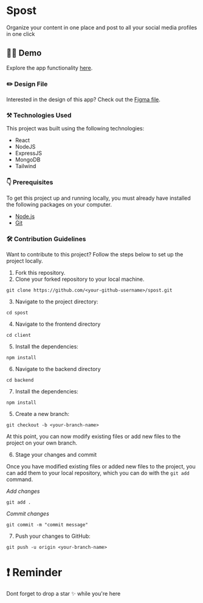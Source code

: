 # Spost

Organize your content in one place and post to all your social media profiles in one click

## 👨‍💻 Demo

Explore the app functionality [here](https://spostapp.vercel.app/).

### ✏️ Design File

Interested in the design of this app? Check out the [Figma file](https://www.figma.com/file/2JsajIjbelWdCUCkkvTyJm/Untitled?node-id=0%3A1).

### ⚒️ Technologies Used

This project was built using the following technologies:

- React
- NodeJS
- ExpressJS
- MongoDB
- Tailwind

### 👇 Prerequisites

To get this project up and running locally, you must already have installed the following packages on your computer.

- [Node.js](https://nodejs.org/en/)
- [Git](https://git-scm.com/)

### 🛠️ Contribution Guidelines

Want to contribute to this project? Follow the steps below to set up the project locally.

1. Fork this repository.
2. Clone your forked repository to your local machine.

```
git clone https://github.com/<your-github-username>/spost.git
```

3. Navigate to the project directory:

```
cd spost
```

4. Navigate to the frontend directory

```
cd client
```

5. Install the dependencies:

```
npm install
```

6. Navigate to the backend directory

```
cd backend
```

7. Install the dependencies:

```
npm install
```

5. Create a new branch:

```
git checkout -b <your-branch-name>
```

At this point, you can now modify existing files or add new files to the project on your own branch.

6. Stage your changes and commit

Once you have modified existing files or added new files to the project, you can add them to your local repository, which you can do with the `git add` command.

_Add changes_

```
git add .
```

_Commit changes_

```
git commit -m "commit message"
```

7. Push your changes to GitHub:

```
git push -u origin <your-branch-name>
```

# ❗ Reminder

Dont forget to drop a star ✨ while you're here
